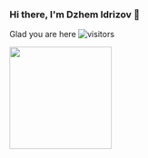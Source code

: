 ### Hi there, I'm Dzhem Idrizov :wave:

Glad you are here ![visitors](https://visitor-badge.laobi.icu/badge?page_id=idrizovdjem)

<img height="180em" src="https://github-readme-stats.vercel.app/api?username=idrizovdjem&show_icons=true&hide_border=true&&count_private=true&include_all_commits=true" />

